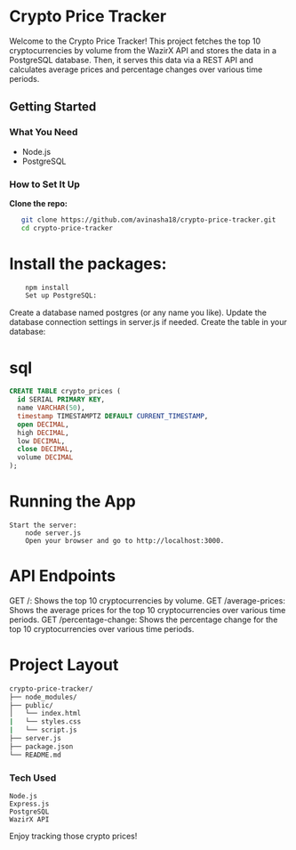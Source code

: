 # Crypto Price Tracker

Welcome to the Crypto Price Tracker! This project fetches the top 10 cryptocurrencies by volume from the WazirX API and stores the data in a PostgreSQL database. Then, it serves this data via a REST API and calculates average prices and percentage changes over various time periods.

## Getting Started

### What You Need

- Node.js 
- PostgreSQL 

### How to Set It Up

 **Clone the repo:**
```bash
   git clone https://github.com/avinasha18/crypto-price-tracker.git
   cd crypto-price-tracker
```
# Install the packages:
```bash
    npm install
    Set up PostgreSQL:
```

Create a database named postgres (or any name you like).
Update the database connection settings in server.js if needed.
Create the table in your database:

# sql
```sql
CREATE TABLE crypto_prices (
  id SERIAL PRIMARY KEY,
  name VARCHAR(50),
  timestamp TIMESTAMPTZ DEFAULT CURRENT_TIMESTAMP,
  open DECIMAL,
  high DECIMAL,
  low DECIMAL,
  close DECIMAL,
  volume DECIMAL
);
```

# Running the App
    Start the server:
        node server.js
        Open your browser and go to http://localhost:3000.

# API Endpoints
GET /: Shows the top 10 cryptocurrencies by volume.
GET /average-prices: Shows the average prices for the top 10 cryptocurrencies over various time periods.
GET /percentage-change: Shows the percentage change for the top 10 cryptocurrencies over various time periods.
# Project Layout

```bash
crypto-price-tracker/
├── node_modules/
├── public/
│   └── index.html
|   └── styles.css
|   └── script.js
├── server.js
├── package.json
└── README.md
```
### Tech Used
    Node.js
    Express.js
    PostgreSQL
    WazirX API

Enjoy tracking those crypto prices!